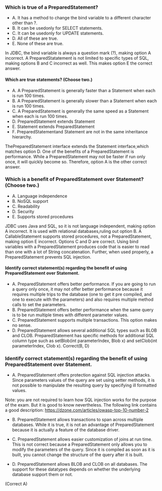 ### Which is true of a PreparedStatement?
*  A. It has a method to change the bind variable to a different character other than ?.
*  B. It can be usedonly for SELECT statements.
*  C. It can be usedonly for UPDATE statements.
*  D. All of these are true.
*  E. None of these are true.

In JDBC, the bind variable is always a question mark (?),
making option A incorrect.
A PreparedStatatement is not limited to specific types of SQL,
making options B and C incorrect as well.
This makes option E the correct answer.

#### Which are true statements? (Choose two.)
* A. A PreparedStatement is generally faster than a Statement when each is run 100 times.
* B. A PreparedStatement is generally slower than a Statement when each is run 100 times.
* C. A PreparedStatement is generally the same speed as a Statement when each is run 100 times.
* D. PreparedStatement extends Statement
* E. Statement extends PreparedStatement
* F. PreparedStatementand Statement are not in the same inheritance hierarchy.

ThePreparedStatement interface extends the Statement interface,which matches option D.
One of the benefits of a PreparedStatement is performance.
While a PreparedStatement may not be faster if run only once,
it will quickly become so. Therefore, option A is the other correct answer.

### Which is a benefit of PreparedStatement over Statement? (Choose two.)
* A. Language independence
* B. NoSQL support
* C. Readability
* D. Security
* E. Supports stored procedures

JDBC uses Java and SQL, so it is not language independent,
making option A incorrect. It is used with relational databases,ruling out option B.
A CallableStatement supports stored procedures, not a PreparedStatement,
making option E incorrect. Options C and D are correct.
Using bind variables with a PreparedStatement produces
code that is easier to read than one with a lot of String concatenation.
Further, when used properly, a PreparedStatement prevents SQL injection.

#### Identify correct statement(s) regarding the benefit of using PreparedStatement over Statement.
* A. PreparedStatement offers better performance.
If you are going to run a query only once, it may not offer better performance because
it requires multiple trips to the database (one to get it pre compiled, and one to execute with the parameters)
and also requires multiple method calls to set the parameters.
* B. PreparedStatement offers better performance when the same query is to be run multiple times with different parameter values.
* C. PreparedStatement supports multiple transactions.
This option makes no sense.
* D. PreparedStatement allows several additional SQL types such as BLOB and CLOB.
PreparedStatement has specific methods for additional SQL column type such as setBlob(int parameterIndex, Blob x) and setClob(int parameterIndex, Clob x).
Correct(B, D)

### Identify correct statement(s) regarding the benefit of using PreparedStatement over Statement.
* A. PreparedStatement offers protection against SQL injection attacks.
Since parameters values of the query are set using setter methods, it is not possible to manipulate
the resulting query by specifying ill formatted values.

Note: you are not required to learn how SQL injection works for the purpose of the exam. But it is good to know nevertheless. The following link contains a good description: https://dzone.com/articles/owasp-top-10-number-2

* B. PreparedStatement allows transactions to span across multiple databases.
While it is true, it is not an advantage of PreparedStatement because it is actually a feature of the database driver.

* C. PreparedStatement allows easier customization of joins at run time.
This is not correct because a PreparedStatement only allows you to modify the parameters of the query.
Since it is compiled as soon as it is built, you cannot change the structure of the query after it is built.

* D. PreparedStatement allows BLOB and CLOB on all databases.
The support for these datatypes depends on whether the underlying database support them or not.

(Correct A)

